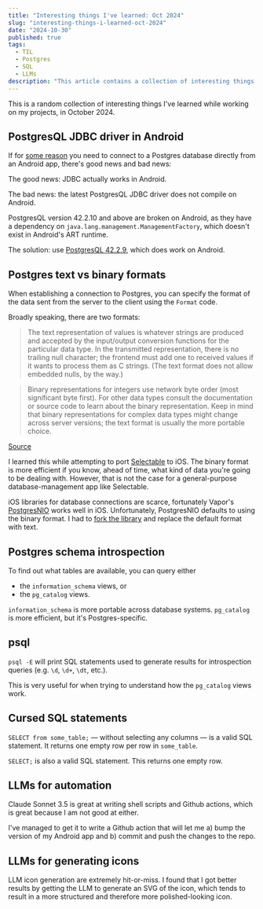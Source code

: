 ```yaml
---
title: "Interesting things I've learned: Oct 2024"
slug: "interesting-things-i-learned-oct-2024"
date: "2024-10-30"
published: true
tags:
  - TIL
  - Postgres
  - SQL
  - LLMs
description: "This article contains a collection of interesting things I've learned while working on my projects."
---
```


This is a random collection of interesting things I've learned while working on my projects, in October 2024.
## PostgresQL JDBC driver in Android
If for [some reason](https://getselectable.com) you need to connect to a Postgres database directly from an Android app, there's good news and bad news:

The good news: JDBC actually works in Android. 

The bad news: the latest PostgresQL JDBC driver does not compile on Android. 

PostgresQL version 42.2.10 and above are broken on Android, as they have a dependency on `java.lang.management.ManagementFactory`, which doesn't exist in Android's ART runtime.

The solution: use [PostgresQL 42.2.9](https://mvnrepository.com/artifact/org.postgresql/postgresql/42.2.9), which does work on Android.

## Postgres text vs binary formats
When establishing a connection to Postgres, you can specify the format of the data sent from the server to the client using the `Format` code.

Broadly speaking, there are two formats:
> The text representation of values is whatever strings are produced and accepted by the input/output conversion functions for the particular data type. In the transmitted representation, there is no trailing null character; the frontend must add one to received values if it wants to process them as C strings. (The text format does not allow embedded nulls, by the way.)

> Binary representations for integers use network byte order (most significant byte first). For other data types consult the documentation or source code to learn about the binary representation. Keep in mind that binary representations for complex data types might change across server versions; the text format is usually the more portable choice.

[Source](https://www.postgresql.org/docs/current/protocol-overview.html#PROTOCOL-FORMAT-CODES)

I learned this while attempting to port [Selectable](https://getselectable.com) to iOS. The binary format is more efficient if you know, ahead of time, what kind of data you're going to be dealing with. However, that is not the case for a general-purpose database-management app like Selectable. 

iOS libraries for database connections are scarce, fortunately Vapor's [PostgresNIO](https://github.com/vapor/postgres-nio) works well in iOS. Unfortunately, PostgresNIO defaults to using the binary format. I had to [fork the library](https://github.com/selectable-app/postgres-nio) and replace the default format with text.

## Postgres schema introspection
To find out what tables are available, you can query either
  - the `information_schema` views, or
  - the `pg_catalog` views.

`information_schema` is more portable across database systems. `pg_catalog` is more efficient, but it's Postgres-specific.

## psql
`psql -E` will print SQL statements used to generate results for introspection queries (e.g. `\d`, `\d+`, `\dt`, etc.). 

This is very useful for when trying to understand how the `pg_catalog` views work.

## Cursed SQL statements
`SELECT from some_table;` &mdash; without selecting any columns &mdash; is a valid SQL statement. It returns one empty row per row in `some_table`.

`SELECT;` is also a valid SQL statement. This returns one empty row.

## LLMs for automation
Claude Sonnet 3.5 is great at writing shell scripts and Github actions, which is great because I am not good at either. 

I've managed to get it to write a Github action that will let me a) bump the version of my Android app and b) commit and push the changes to the repo.


## LLMs for generating icons
LLM icon generation are extremely hit-or-miss. I found that I got better results by getting the LLM to generate an SVG of the icon, which tends to result in a more structured and therefore more polished-looking icon.
